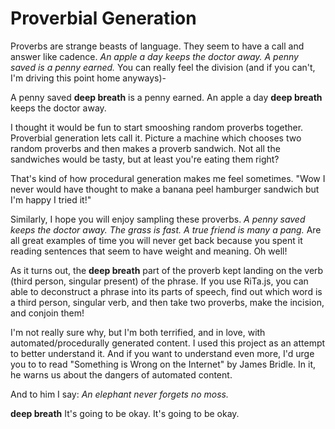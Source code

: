 Proverbial Generation
==============

Proverbs are strange beasts of language. They seem to have a call and answer like cadence. *An apple a day keeps the doctor away. A penny saved is a penny earned.* You can really feel the division (and if you can't, I'm driving this point home anyways)-

A penny saved **deep breath** is a penny earned.
An apple a day **deep breath** keeps the doctor away.

I thought it would be fun to start smooshing random proverbs together. Proverbial generation lets call it. Picture a machine which chooses two random proverbs and then makes a proverb sandwich. Not all the sandwiches would be tasty, but at least you're eating them right?

That's kind of how procedural generation makes me feel sometimes. "Wow I never would have thought to make a banana peel hamburger sandwich but I'm happy I tried it!"

Similarly, I hope you will enjoy sampling these proverbs. *A penny saved keeps the doctor away. The grass is fast. A true friend is many a pang.* Are all great examples of time you will never get back because you spent it reading sentences that seem to have weight and meaning. Oh well!

As it turns out, the **deep breath** part of the proverb kept landing on the verb (third person, singular present) of the phrase. If you use RiTa.js, you can able to deconstruct a phrase into its parts of speech, find out which word is a third person, singular verb, and then take two proverbs, make the incision, and conjoin them!

I'm not really sure why, but I'm both terrified, and in love, with automated/procedurally generated content. I used this project as an attempt to better understand it. And if you want to understand even more, I'd urge you to to read "Something is Wrong on the Internet" by James Bridle. In it, he warns us about the dangers of automated content.

And to him I say: *An elephant never forgets no moss.*

**deep breath** It's going to be okay. It's going to be okay.
